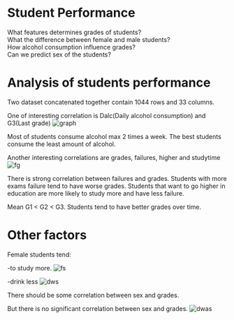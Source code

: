 # Student Performance
What features determines grades of students? <br>
What the difference between female and male students? <br>
How alcohol consumption influence grades? <br>
Can we predict sex of the students? <br>

# Analysis of students performance
Two dataset concatenated together contain 1044 rows and 33 columns.

One of interesting correlation is Dalc(Daily alcohol consumption) and G3(Last grade)
![graph](https://user-images.githubusercontent.com/69935274/110383493-a6e05b80-805c-11eb-8fab-20d990bd2a5f.png)

Most of students consume alcohol max 2 times a week.
The best students consume the least amount of alcohol. 

Another interesting correlations are grades, failures, higher and studytime
![fg](https://user-images.githubusercontent.com/69935274/110384774-65e94680-805e-11eb-8f52-8ae7269e1f82.png)

There is strong correlation between failures and grades. Students with more exams failure tend to have worse grades.
Students that want to go higher in education are more likely to study more and have less failure.

Mean G1 < G2 < G3. Students tend to have better grades over time.

# Other factors
Female students tend:

-to study more. 
![fs](https://user-images.githubusercontent.com/69935274/110387123-79e27780-8061-11eb-8a50-87d5aadf5d5f.png)

-drink less 
![dws](https://user-images.githubusercontent.com/69935274/110387392-d0e84c80-8061-11eb-9516-184cc5a6b73e.png)

There should be some correlation between sex and grades.

But there is no significant correlation between sex and grades.
![dwas](https://user-images.githubusercontent.com/69935274/110387742-5d930a80-8062-11eb-9fbb-8e27ec6603e2.png)







